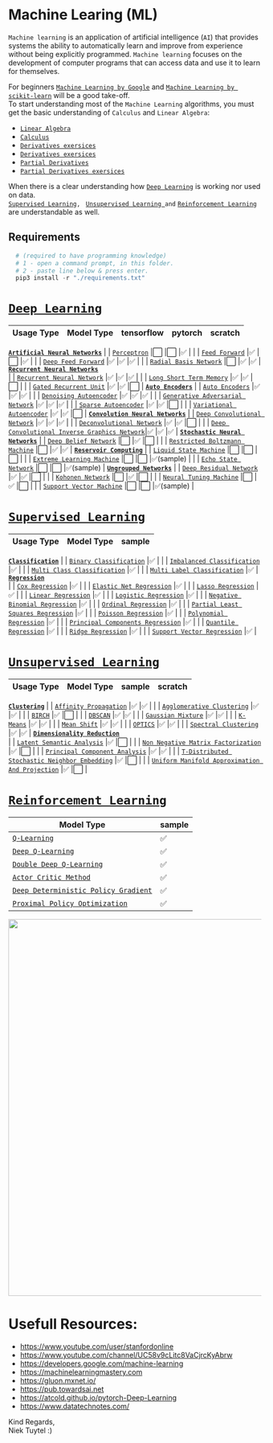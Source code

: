 # Machine Learing (ML)
`Machine learning` is an application of artificial intelligence (`AI`) that provides systems the ability to automatically learn and improve from experience without being explicitly programmed.
`Machine learning` focuses on the development of computer programs that can access data and use it to learn for themselves.  

For beginners [`Machine Learning by Google`](https://developers.google.com/machine-learning) and [`Machine Learning by scikit-learn`](https://scikit-learn.org/stable/) will be a good take-off.  
To start understanding most of the `Machine Learning` algorithms, you must get the basic understanding of `Calculus` and `Linear Algebra`:  
+ [`Linear Algebra`](https://www.youtube.com/watch?v=fNk_zzaMoSs&list=PLZHQObOWTQDPD3MizzM2xVFitgF8hE_ab&index=1)
+ [`Calculus`](https://www.youtube.com/watch?v=WUvTyaaNkzM&list=PLZHQObOWTQDMsr9K-rj53DwVRMYO3t5Yr&index=1)
+ [`Derivatives exersices`](http://derivative-functions.cours-de-math.eu/exercises-derivative-basic.php)  
+ [`Derivatives exersices`](https://www.youtube.com/watch?v=5yfh5cf4-0w)  
+ [`Partial Derivatives`](https://www.youtube.com/watch?v=p_di4Zn4wz4&list=PLZHQObOWTQDNPOjrT6KVlfJuKtYTftqH6&index=1)  
+ [`Partial Derivatives exersices`](https://www.youtube.com/watch?v=JAf_aSIJryg) 


When there is a clear understanding how  [`Deep Learning`](./deep_learning/README.md) is working nor used on data.  
[`Supervised Learning`](./supervised_learning/README.md)`, ` [`Unsupervised Learning `](./unsupervised_learning/README.md)` and ` [`Reinforcement Learning`](./reinforcement_learning/README.md) are understandable as well.

## Requirements 
```python
  # (required to have programming knowledge)
  # 1 - open a command prompt, in this folder.
  # 2 - paste line below & press enter.
  pip3 install -r "./requirements.txt"
```

# [`Deep Learning`](./deep_learning/README.md)
Usage Type                                                                                                                             | Model Type   | tensorflow | pytorch |  scratch  |
|--------------------------------------------------------------------------------------------------------------------------------------|--------------|------------|---------|-----------|
<b>[`Artificial Neural Networks`](./deep_learning/artificial_neural_networks/README.md)</b>
| | [`Perceptron`](./deep_learning/artificial_neural_networks/perceptron/README.md)                                                                   |⬜️         |⬜️       |✅         |
| | [`Feed Forward`](./deep_learning/artificial_neural_networks/feed_forward/README.md)                                                               |✅         |⬜️       |✅         |
| | [`Deep Feed Forward`](./deep_learning/artificial_neural_networks/deep_feed_forward/README.md)                                                     |✅         |✅       |✅         |
| | [`Radial Basis Network`](./deep_learning/artificial_neural_networks/radial_basis_network/README.md)                                               |⬜️         |✅       |✅         |
<b>[`Recurrent Neural Networks`](./deep_learning/recurrent_neural_networks/README.md)</b>          
| | [`Recurrent Neural Network`](./deep_learning/recurrent_neural_networks/recurrent_neural_network/README.md)                                        |✅         |✅       |✅         |
| | [`Long Short Term Memory`](./deep_learning/recurrent_neural_networks/long_short_term_memory/README.md)                                            |✅         |✅       |⬜️         |
| | [`Gated Recurrent Unit`](./deep_learning/recurrent_neural_networks/gated_recurrent_unit/README.md)                                                |✅         |✅       |⬜️         |
<b>[`Auto Encoders`](./deep_learning/autoencoders/README.md)</b>
| | [`Auto Encoders`](./deep_learning/autoencoders/autoencoders/README.md)                                                                            |✅         |✅       |✅         |
| | [`Denoising Autoencoder`](./deep_learning/autoencoders/denoising_autoencoder/README.md)                                                           |✅         |✅       |✅         |
| | [`Generative Adversarial Network`](./deep_learning/autoencoders/generative_adversarial_network/README.md)                                         |✅         |✅       |✅         |
| | [`Sparse Autoencoder`](./deep_learning/autoencoders/sparse_autoencoder/README.md)                                                                 |✅         |✅       |⬜️         |
| | [`Variational Autoencoder`](./deep_learning/autoencoders/variational_autoencoder/README.md)                                                       |✅         |✅       |⬜️         |
<b>[`Convolution Neural Networks`](./deep_learning/convolution_neural_networks/README.md)</b>
| | [`Deep Convolutional Network`](./deep_learning/convolution_neural_networks/deep_convolutional_network/README.md)                                  |✅         |✅       |✅         |
| | [`Deconvolutional Network`](./deep_learning/convolution_neural_networks/deconvolutional_network/README.md)                                        |✅         |✅       |⬜️         |
| | [`Deep Convolutional Inverse Graphics Network`](./deep_learning/convolution_neural_networks/deep_convolutional_inverse_graphics_network/README.md)|✅         |✅       |✅         |
<b>[`Stochastic Neural Networks`](./deep_learning/stochastic_neural_networks/README.md)</b>
| | [`Deep Belief Network`](./deep_learning/stochastic_neural_networks/deep_belief_network/README.md)                                                 |⬜️         |✅       |⬜️         |
| | [`Restricted Boltzmann Machine`](./deep_learning/stochastic_neural_networks/restricted_boltzmann_machine/README.md)                               |⬜️         |✅       |✅         |
<b>[`Reservoir Computing`](./deep_learning/reservoir_computing/README.md)</b>
| | [`Liquid State Machine`](./deep_learning/reservoir_computing/liquid_state_machine/README.md)                                                      |⬜️         |⬜️       |⬜️         |
| | [`Extreme Learning Machine`](./deep_learning/reservoir_computing/extreme_learning_machine/README.md)                                              |⬜️         |⬜️       |✅(sample) |
| | [`Echo State Network`](./deep_learning/reservoir_computing/echo_state_network/README.md)                                                          |⬜️         |⬜️       |✅(sample) |
<b>[`Ungrouped Networks`](./deep_learning/ungrouped_networks/README.md)</b>
| | [`Deep Residual Network`](./deep_learning/ungrouped_networks/deep_belief_network/README.md)                                                       |✅         |✅       |⬜️         |
| | [`Kohonen Network`](./deep_learning/ungrouped_networks/kohonen_network/README.md)                                                                 |⬜️         |✅       |⬜️         |
| | [`Neural Tuning Machine`](./deep_learning/ungrouped_networks/neural_tuning_machine/README.md)                                                     |⬜️         |✅       |⬜️         |
| | [`Support Vector Machine`](./deep_learning/ungrouped_networks/support_vector_machine/README.md)                                                   |⬜️         |⬜️       |✅(sample) |
 
# [`Supervised Learning`](./supervised_learning/README.md)
Usage Type                                                                                                   | Model Type   | sample |
|------------------------------------------------------------------------------------------------------------|--------------|--------|
<b>[`Classification`](./supervised_learning/classification/README.md)</b>
| | [`Binary Classification`](./supervised_learning/classification/binary_classification/README.md)                         |✅     |
| | [`Imbalanced Classification`](./supervised_learning/classification/imbalanced_classification/README.md)                 |✅     |
| | [`Multi Class Classification`](./supervised_learning/classification/multi_class_classification/README.md)               |✅     |
| | [`Multi Label Classification`](./supervised_learning/classification/multi_label_classification/README.md)               |✅     |
<b>[`Regression`](./supervised_learning/regression/README.md)</b>          
| | [`Cox Regression`](./supervised_learning/regression/cox_regression/README.md)                                           |✅     |
| | [`Elastic Net Regression`](./supervised_learning/regression/elastic_net_regression/README.md)                           |✅     |
| | [`Lasso Regression`](./supervised_learning/regression/lasso_regression/README.md)                                       |✅     |
| | [`Linear Regression`](./supervised_learning/regression/linear_regression/README.md)                                     |✅     |
| | [`Logistic Regression`](./supervised_learning/regression/logistic_regression/README.md)                                 |✅     |
| | [`Negative Binomial Regression`](./supervised_learning/regression/negative_binomial_regression/README.md)               |✅     |
| | [`Ordinal Regression`](./supervised_learning/regression/ordinal_regression/README.md)                                   |✅     |
| | [`Partial Least Squares Regression`](./supervised_learning/regression/partial_least_squares_regression/README.md)       |✅     |
| | [`Poisson Regression`](./supervised_learning/regression/poisson_regression/README.md)                                   |✅     |
| | [`Polynomial Regression`](./supervised_learning/regression/polynomial_regression/README.md)                             |✅     |
| | [`Principal Components Regression`](./supervised_learning/regression/principal_components_regression/README.md)         |✅     |
| | [`Quantile Regression`](./supervised_learning/regression/quantile_regression/README.md)                                 |✅     |
| | [`Ridge Regression`](./supervised_learning/regression/ridge_regression/README.md)                                       |✅     |
| | [`Support Vector Regression`](./supervised_learning/regression/support_vector_regression/README.md)                     |✅     |


# [`Unsupervised Learning`](./unsupervised_learning/README.md)
Usage Type                                                                                                                                   | Model Type   | sample | scratch |
|--------------------------------------------------------------------------------------------------------------------------------------------|--------------|--------|---------|
<b>[`Clustering`](./unsupervised_learning/clustering/README.md)</b>
| | [`Affinity Propagation`](./unsupervised_learning/clustering/affinity_propagation/README.md)                                                             |✅     |✅       |
| | [`Agglomerative Clustering`](./unsupervised_learning/clustering/agglomerative_clustering/README.md)                                                     |✅     |✅       |
| | [`BIRCH`](./unsupervised_learning/clustering/BIRCH/README.md)                                                                                           |✅     |⬜️       |
| | [`DBSCAN`](./unsupervised_learning/clustering/DBSCAN/README.md)                                                                                         |✅     |✅       |
| | [`Gaussian Mixture`](./unsupervised_learning/clustering/gaussian_mixture/README.md)                                                                     |✅     |✅       |
| | [`K-Means`](./unsupervised_learning/clustering/k_means/README.md)                                                                                       |✅     |✅       |
| | [`Mean Shift`](./unsupervised_learning/clustering/mean_shift/README.md)                                                                                 |✅     |✅       |
| | [`OPTICS`](./unsupervised_learning/clustering/OPTICS/README.md)                                                                                         |✅     |✅       |
| | [`Spectral Clustering`](./unsupervised_learning/clustering/spectral_clustering/README.md)                                                               |✅     |✅       |
<b>[`Dimensionality Reduction`](./unsupervised_learning/dimensionality_reduction/README.md)</b>          
| | [`Latent Semantic Analysis`](./unsupervised_learning/dimensionality_reduction/latent_semantic_analysis/README.md)                                       |✅     |⬜️       |
| | [`Non Negative Matrix Factorization`](./unsupervised_learning/dimensionality_reduction/non_negative_matrix_factorization/README.md)                     |✅     |⬜️       |
| | [`Principal Component Analysis`](./unsupervised_learning/dimensionality_reduction/principal_component_analysis/README.md)                               |✅     |✅       |
| | [`T-Distributed Stochastic Neighbor Embedding`](./unsupervised_learning/dimensionality_reduction/t_distributed_stochastic_neighbor_embedding/README.md) |✅     |⬜️       |
| | [`Uniform Manifold Approximation And Projection`](./unsupervised_learning/dimensionality_reduction/latent_semantic_analysis/README.md)                  |✅     |⬜️       |

# [`Reinforcement Learning`](./reinforcement_learning/README.md)
| Model Type                                                                                                    | sample |
|---------------------------------------------------------------------------------------------------------------|--------|
| [`Q-Learning`](./reinforcement_learning/q_learning/README.md)                                                 |✅     |
| [`Deep Q-Learning`](./reinforcement_learning/deep_q_learning/README.md)                                       |✅     |
| [`Double Deep Q-Learning`](./reinforcement_learning/double_deep_q_learning/README.md)                         |✅     |
| [`Actor Critic Method`](./reinforcement_learning/actor_critic_method/README.md)                               |✅     |
| [`Deep Deterministic Policy Gradient`](./reinforcement_learning/deep_deterministic_policy_gradient/README.md) |✅     |
| [`Proximal Policy Optimization`](./reinforcement_learning/proximal_policy_optimization/README.md)             |✅     |

<p align="center">
    <!-- <img src="https://miro.medium.com/max/2628/0*NJFLO8BSVhZy8XNF.png" width="750"> -->
    <img src="https://miro.medium.com/max/903/1*8OSHpISmR1l79yX4I234wg.jpeg" width="750">
</p>  

# Usefull Resources:
+ https://www.youtube.com/user/stanfordonline
+ https://www.youtube.com/channel/UC58v9cLitc8VaCjrcKyAbrw
+ https://developers.google.com/machine-learning
+ https://machinelearningmastery.com
+ https://gluon.mxnet.io/
+ https://pub.towardsai.net
+ https://atcold.github.io/pytorch-Deep-Learning
+ https://www.datatechnotes.com/

Kind Regards,   
Niek Tuytel  :)

